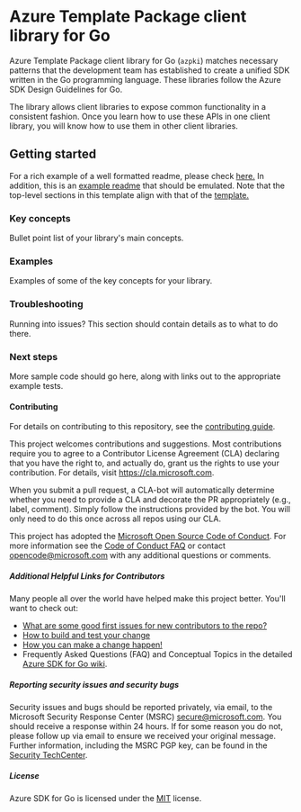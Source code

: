 # Azure Template Package client library for Go

Azure Template Package client library for Go (`azpki`)  matches necessary patterns that the development team has established to create a unified SDK written in the Go programming language. These libraries follow the Azure SDK Design Guidelines for Go.

The library allows client libraries to expose common functionality in a consistent fashion.  Once you learn how to use these APIs in one client library, you will know how to use them in other client libraries.

## Getting started

For a rich example of a well formatted readme, please check [here.](https://github.com/Azure/azure-sdk/blob/main/docs/policies/README-TEMPLATE.md) In addition, this is an [example readme](https://github.com/Azure/azure-sdk/blob/main/docs/policies/README-EXAMPLE.md) that should be emulated. Note that the top-level sections in this template align with that of the [template.](https://github.com/Azure/azure-sdk/blob/main/docs/policies/README-TEMPLATE.md)

### Key concepts

Bullet point list of your library's main concepts.

### Examples

Examples of some of the key concepts for your library.

### Troubleshooting

Running into issues? This section should contain details as to what to do there.

### Next steps

More sample code should go here, along with links out to the appropriate example tests.

#### Contributing

For details on contributing to this repository, see the [contributing guide][azure_sdk_for_go_contributing].

This project welcomes contributions and suggestions.  Most contributions require you to agree to a
Contributor License Agreement (CLA) declaring that you have the right to, and actually do, grant us
the rights to use your contribution. For details, visit <https://cla.microsoft.com>.

When you submit a pull request, a CLA-bot will automatically determine whether you need to provide
a CLA and decorate the PR appropriately (e.g., label, comment). Simply follow the instructions
provided by the bot. You will only need to do this once across all repos using our CLA.

This project has adopted the [Microsoft Open Source Code of Conduct](https://opensource.microsoft.com/codeofconduct/).
For more information see the [Code of Conduct FAQ](https://opensource.microsoft.com/codeofconduct/faq/) or
contact [opencode@microsoft.com](mailto:opencode@microsoft.com) with any additional questions or comments.

##### Additional Helpful Links for Contributors

Many people all over the world have helped make this project better.  You'll want to check out:

* [What are some good first issues for new contributors to the repo?](https://github.com/azure/azure-sdk-for-go/issues?q=is%3Aopen+is%3Aissue+label%3A%22up+for+grabs%22)
* [How to build and test your change][azure_sdk_for_go_contributing_developer_guide]
* [How you can make a change happen!][azure_sdk_for_go_contributing_pull_requests]
* Frequently Asked Questions (FAQ) and Conceptual Topics in the detailed [Azure SDK for Go wiki](https://github.com/azure/azure-sdk-for-go/wiki).

<!-- ### Community-->
##### Reporting security issues and security bugs

Security issues and bugs should be reported privately, via email, to the Microsoft Security Response Center (MSRC) <secure@microsoft.com>. You should receive a response within 24 hours. If for some reason you do not, please follow up via email to ensure we received your original message. Further information, including the MSRC PGP key, can be found in the [Security TechCenter](https://www.microsoft.com/msrc/faqs-report-an-issue).

##### License

Azure SDK for Go is licensed under the [MIT](https://github.com/Azure/azure-sdk-for-go/blob/main/sdk/identity/azpki/LICENSE.txt) license.

<!-- LINKS -->
[azure_sdk_for_go_contributing]: https://github.com/Azure/azure-sdk-for-go/blob/main/CONTRIBUTING.md
[azure_sdk_for_go_contributing_developer_guide]: https://github.com/Azure/azure-sdk-for-go/blob/main/CONTRIBUTING.md#developer-guide
[azure_sdk_for_go_contributing_pull_requests]: https://github.com/Azure/azure-sdk-for-go/blob/main/CONTRIBUTING.md#pull-requests
[//]: # (https://docs.microsoft.com/cli/azure)
[//]: # (https://docs.microsoft.com/azure/architecture/patterns/circuit-breaker)
[//]: # (https://docs.microsoft.com/azure/architecture/patterns/retry)
[//]: # (https://portal.azure.com)
[//]: # (https://azure.microsoft.com/free/)
[//]: # (https://docs.microsoft.com/azure/cloud-shell/overview)
[//]: # (https://shell.azure.com/bash)
